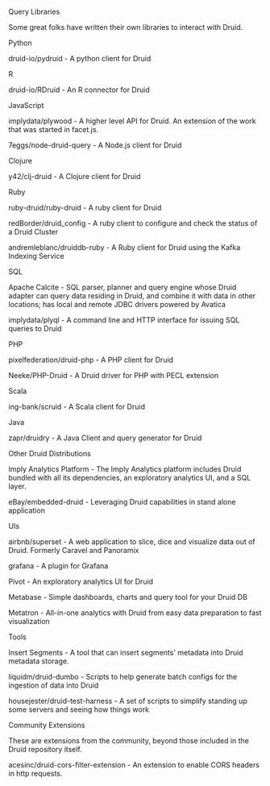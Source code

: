 Query Libraries

Some great folks have written their own libraries to interact with Druid.



Python

druid-io/pydruid - A python client for Druid

R

druid-io/RDruid - An R connector for Druid

JavaScript

implydata/plywood - A higher level API for Druid. An extension of the work that was started in facet.js.

7eggs/node-druid-query - A Node.js client for Druid

Clojure

y42/clj-druid - A Clojure client for Druid

Ruby

ruby-druid/ruby-druid - A ruby client for Druid

redBorder/druid\_config - A ruby client to configure and check the status of a Druid Cluster

andremleblanc/druiddb-ruby - A Ruby client for Druid using the Kafka Indexing Service

SQL

Apache Calcite - SQL parser, planner and query engine whose Druid adapter can query data residing in Druid, and combine it with data in other locations; has local and remote JDBC drivers powered by Avatica

implydata/plyql - A command line and HTTP interface for issuing SQL queries to Druid

PHP

pixelfederation/druid-php - A PHP client for Druid

Neeke/PHP-Druid - A Druid driver for PHP with PECL extension

Scala

ing-bank/scruid - A Scala client for Druid

Java

zapr/druidry - A Java Client and query generator for Druid

Other Druid Distributions

Imply Analytics Platform - The Imply Analytics platform includes Druid bundled with all its dependencies, an exploratory analytics UI, and a SQL layer.

eBay/embedded-druid - Leveraging Druid capabilities in stand alone application

UIs

airbnb/superset - A web application to slice, dice and visualize data out of Druid. Formerly Caravel and Panoramix

grafana - A plugin for Grafana

Pivot - An exploratory analytics UI for Druid

Metabase - Simple dashboards, charts and query tool for your Druid DB

Metatron - All-in-one analytics with Druid from easy data preparation to fast visualization

Tools

Insert Segments - A tool that can insert segments' metadata into Druid metadata storage.

liquidm/druid-dumbo - Scripts to help generate batch configs for the ingestion of data into Druid

housejester/druid-test-harness - A set of scripts to simplify standing up some servers and seeing how things work

Community Extensions

These are extensions from the community, beyond those included in the Druid repository itself.



acesinc/druid-cors-filter-extension - An extension to enable CORS headers in http requests.

